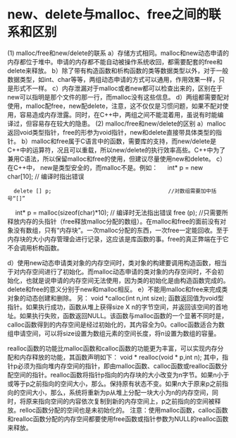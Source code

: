# new、delete与malloc、free之间的联系和区别

(1) malloc/free和new/delete的联系
  a）存储方式相同。malloc和new动态申请的内存都位于堆中。申请的内存都不能自动被操作系统收回，都需要配套的free和delete来释放。
  b）除了带有构造函数和析构函数的类等数据类型以外，对于一般数据类型，如int、char等等，两组动态申请的方式可以通用，作用效果一样，只是形式不一样。
  c）内存泄漏对于malloc或者new都可以检查出来的，区别在于new可以指明是那个文件的那一行，而malloc没有这些信息。
  d）两组都需要配对使用，malloc配free，new配delete，注意，这不仅仅是习惯问题，如果不配对使用，容易造成内存泄露。同时，在C++中，两组之间不能混着用，虽说有时能编译过，但容易存在较大的隐患。
(2) malloc/free和new/delete的区别
  a）malloc返回void类型指针，free的形参为void指针，new和delete直接带具体类型的指针。
  b）malloc和free属于C语言中的函数，需要库的支持，而new/delete是C++中的运算符，况且可以重载，所以new/delete的执行效率高些。C++中为了兼用C语法，所以保留malloc和free的使用，但建议尽量使用new和delete。
  c）在C++中， new是类型安全的，而malloc不是。例如：
　   int* p = new char[10];  // 编译时指出错误

      delete [] p;                                     //对数组需要加中括号“[]”
　   int* p = malloc(sizeof(char)*10);    // 编译时无法指出错误
    free (p);   //只需要所释放内存的头指针（free释放malloc分配的数组）。在malloc和free的面前没有对象没有数组，只有“内存块”。一次malloc分配的东西，一次free一定能回收。至于内存块的大小内存管理会进行记录，这应该是库函数的事。free的真正弊端在于它不会调用析构函数。

  d）使用new动态申请类对象的内存空间时，类对象的构建要调用构造函数，相当于对内存空间进行了初始化。而malloc动态申请的类对象的内存空间时，不会初始化，也就是说申请的内存空间无法使用，因为类的初始化是由构造函数完成的。delete和free的意义分别于new和malloc相反。
  e）不能用malloc和free来完成类对象的动态创建和删除。
另：
void *calloc(int n,int size);
函数返回值为void型指针。如果执行成功，函数从堆上获得size X n的字节空间，并返回该空间的首地址。如果执行失败，函数返回NULL。该函数与malloc函数的一个显著不同时是，calloc函数得到的内存空间是经过初始化的，其内容全为0。calloc函数适合为数组申请空间，可以将size设置为数组元素的空间长度，将n设置为数组的容量。

realloc函数的功能比malloc函数和calloc函数的功能更为丰富，可以实现内存分配和内存释放的功能，其函数声明如下：
void * realloc(void * p,int n);
其中，指针p必须为指向堆内存空间的指针，即由malloc函数、calloc函数或realloc函数分配空间的指针。realloc函数将指针p指向的内存块的大小改变为n字节。如果n小于或等于p之前指向的空间大小，那么。保持原有状态不变。如果n大于原来p之前指向的空间大小，那么，系统将重新为p从堆上分配一块大小为n的内存空间，同时，将原来指向空间的内容依次复制到新的内存空间上，p之前指向的空间被释放。relloc函数分配的空间也是未初始化的。
注意：使用malloc函数，calloc函数和realloc函数分配的内存空间都要使用free函数或指针参数为NULL的realloc函数来释放。